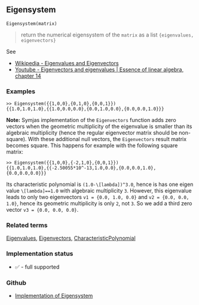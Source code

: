 ## Eigensystem

```
Eigensystem(matrix)
```

> return the numerical eigensystem of the `matrix` as a list `{eigenvalues, eigenvectors}`

See
* [Wikipedia - Eigenvalues and Eigenvectors](https://en.wikipedia.org/wiki/Eigenvalues_and_eigenvectors)
* [Youtube - Eigenvectors and eigenvalues | Essence of linear algebra, chapter 14](https://youtu.be/PFDu9oVAE-g)

### Examples

```
>> Eigensystem({{1,0,0},{0,1,0},{0,0,1}})
{{1.0,1.0,1.0},{{1.0,0.0,0.0},{0.0,1.0,0.0},{0.0,0.0,1.0}}}
```

**Note:** Symjas implementation of the `Eigenvectors` function adds zero vectors when the geometric multiplicity of the eigenvalue is smaller than its algebraic multiplicity (hence the regular eigenvector matrix should be non-square).
With these additional null vectors, the `Eigenvectors` result matrix becomes square. 
This happens for example with the following square matrix:

```
>> Eigensystem({{1,0,0},{-2,1,0},{0,0,1}})
{{1.0,1.0,1.0},{{-2.50055*10^-13,1.0,0.0},{0.0,0.0,1.0},{0.0,0.0,0.0}}}
```

Its characteristic polynomial is `(1.0-\[lambda])^3.0`, hence is has one eigen value `\[lambda]==1.0`
with algebraic multiplicity `3`. However, this eigenvalue leads to only two eigenvectors
`v1 = {0.0, 1.0, 0.0}` and `v2 = {0.0, 0.0, 1.0}`, hence its geometric multiplicity is only `2`, not `3`.
So we add a third zero vector `v3 = {0.0, 0.0, 0.0}`.
 
### Related terms 
[Eigenvalues](Eigenvalues.md), [Eigenvectors](Eigenvectors.md), [CharacteristicPolynomial](CharacteristicPolynomial.md)

### Implementation status

* &#x2705; - full supported

### Github

* [Implementation of Eigensystem](https://github.com/axkr/symja_android_library/blob/master/symja_android_library/matheclipse-core/src/main/java/org/matheclipse/core/builtin/LinearAlgebra.java#L1941) 
